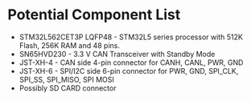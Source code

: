 # Potential Component List

* STM32L562CET3P LQFP48 - STM32L5 series processor with 512K Flash, 256K RAM and 48 pins.
* SN65HVD230 - 3.3 V CAN Transceiver with Standby Mode
* JST-XH-4 - CAN side 4-pin connector for CANH, CANL, PWR, GND
* JST-XH-6 - SPI/I2C side 6-pin connector for PWR, GND, SPI_CLK, SPI_SS, SPI_MISO, SPI MOSI
* Possibly SD CARD connector